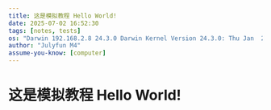```yaml
---
title: 这是模拟教程 Hello World!
date: 2025-07-02 16:52:30
tags: [notes, tests]
os: "Darwin 192.168.2.8 24.3.0 Darwin Kernel Version 24.3.0: Thu Jan  2 20:22:58 PST 2025; root:xnu-11215.81.4~3/RELEASE_ARM64_T8132 arm64"
author: "Julyfun M4"
assume-you-know: [computer]
---
```


# 这是模拟教程 Hello World!

